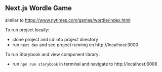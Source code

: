 ## Next.js Wordle Game
similar to https://www.nytimes.com/games/wordle/index.html

To run project locally:
- clone project and cd into project directory
- run `next dev` and see project running on http://localhost:3000

To run Storybook and view component library:
- run `npm run storybook` in terminal and navigate to http://localhost:6006